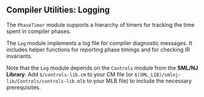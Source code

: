 ## Compiler Utilities: Logging

The `PhaseTimer` module supports a hierarchy of timers for tracking the
time spent in compiler phases.

The `Log` module implements a log file for compiler diagnostic messages.
It includes helper functions for reporting phase timings and for checking
IR invariants.

Note that the `Log` module depends on the `Controls` module from the
**SML/NJ Library**.  Add `$/controls-lib.cm` to your CM file (or
`$(SML_LIB)/smlnj-lib/Controls/controls-lib.mlb` to your MLB file)
to include the necessary prerequisites.
